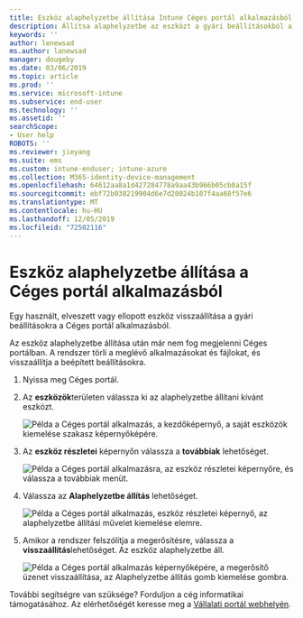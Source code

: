 ```yaml
---
title: Eszköz alaphelyzetbe állítása Intune Céges portál alkalmazásból | Microsoft Docs
description: Állítsa alaphelyzetbe az eszközt a gyári beállításokból a Windows 10-es Céges portál.
keywords: ''
author: lenewsad
ms.author: lanewsad
manager: dougeby
ms.date: 03/06/2019
ms.topic: article
ms.prod: ''
ms.service: microsoft-intune
ms.subservice: end-user
ms.technology: ''
ms.assetid: ''
searchScope:
- User help
ROBOTS: ''
ms.reviewer: jieyang
ms.suite: ems
ms.custom: intune-enduser; intune-azure
ms.collection: M365-identity-device-management
ms.openlocfilehash: 64612aa8a1d427284778a9aa43b966b05cb0a15f
ms.sourcegitcommit: ebf72b038219904d6e7d20024b107f4aa68f57e6
ms.translationtype: MT
ms.contentlocale: hu-HU
ms.lasthandoff: 12/05/2019
ms.locfileid: "72502116"
---
```

# <a name="reset-device-from-the-company-portal-app"></a>Eszköz alaphelyzetbe állítása a Céges portál alkalmazásból  

Egy használt, elveszett vagy ellopott eszköz visszaállítása a gyári beállításokra a Céges portál alkalmazásból.  

Az eszköz alaphelyzetbe állítása után már nem fog megjelenni Céges portálban. A rendszer törli a meglévő alkalmazásokat és fájlokat, és visszaállítja a beépített beállításokra.  


1. Nyissa meg Céges portál.  
2. Az **eszközök**területen válassza ki az alaphelyzetbe állítani kívánt eszközt.   

    ![Példa a Céges portál alkalmazás, a kezdőképernyő, a saját eszközök kiemelése szakasz képernyőképére.](./media/1802-cp-app-windows-home.png)  

3. Az **eszköz részletei** képernyőn válassza a **továbbiak** lehetőséget.  

    ![Példa a Céges portál alkalmazásra, az eszköz részletei képernyőre, és válassza a továbbiak menüt.](./media/1802-cp-app-windows-device-details.png)  

4. Válassza az **Alaphelyzetbe állítás** lehetőséget.  

     ![Példa a Céges portál alkalmazás, eszköz részletei képernyő, az alaphelyzetbe állítási művelet kiemelése elemre. ](./media/1802-cp-app-windows-device-details-reset.png)  

5. Amikor a rendszer felszólítja a megerősítésre, válassza a **visszaállítás**lehetőséget. Az eszköz alaphelyzetbe áll.  

     ![Példa a Céges portál alkalmazás képernyőképére, a megerősítő üzenet visszaállítása, az Alaphelyzetbe állítás gomb kiemelése gombra. ](./media/1802-cp-app-windows-reset-confirm.png)  

További segítségre van szüksége? Forduljon a cég informatikai támogatásához. Az elérhetőségét keresse meg a [Vállalati portál webhelyén](https://go.microsoft.com/fwlink/?linkid=2010980).  
